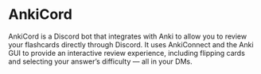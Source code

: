 # AnkiCord
AnkiCord is a Discord bot that integrates with Anki to allow you to review your flashcards directly through Discord. It uses AnkiConnect and the Anki GUI to provide an interactive review experience, including flipping cards and selecting your answer’s difficulty — all in your DMs.
